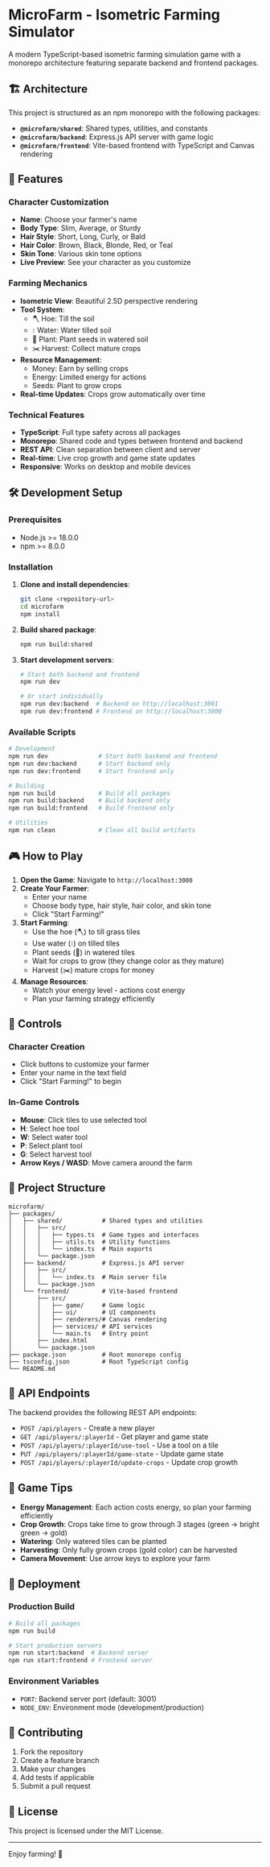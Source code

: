 # MicroFarm - Isometric Farming Simulator

A modern TypeScript-based isometric farming simulation game with a monorepo architecture featuring separate backend and frontend packages.

## 🏗️ Architecture

This project is structured as an npm monorepo with the following packages:

- **`@microfarm/shared`**: Shared types, utilities, and constants
- **`@microfarm/backend`**: Express.js API server with game logic
- **`@microfarm/frontend`**: Vite-based frontend with TypeScript and Canvas rendering

## 🚀 Features

### Character Customization
- **Name**: Choose your farmer's name
- **Body Type**: Slim, Average, or Sturdy
- **Hair Style**: Short, Long, Curly, or Bald
- **Hair Color**: Brown, Black, Blonde, Red, or Teal
- **Skin Tone**: Various skin tone options
- **Live Preview**: See your character as you customize

### Farming Mechanics
- **Isometric View**: Beautiful 2.5D perspective rendering
- **Tool System**: 
  - 🪓 Hoe: Till the soil
  - 💧 Water: Water tilled soil
  - 🌱 Plant: Plant seeds in watered soil
  - ✂️ Harvest: Collect mature crops
- **Resource Management**: 
  - Money: Earn by selling crops
  - Energy: Limited energy for actions
  - Seeds: Plant to grow crops
- **Real-time Updates**: Crops grow automatically over time

### Technical Features
- **TypeScript**: Full type safety across all packages
- **Monorepo**: Shared code and types between frontend and backend
- **REST API**: Clean separation between client and server
- **Real-time**: Live crop growth and game state updates
- **Responsive**: Works on desktop and mobile devices

## 🛠️ Development Setup

### Prerequisites
- Node.js >= 18.0.0
- npm >= 8.0.0

### Installation

1. **Clone and install dependencies**:
   ```bash
   git clone <repository-url>
   cd microfarm
   npm install
   ```

2. **Build shared package**:
   ```bash
   npm run build:shared
   ```

3. **Start development servers**:
   ```bash
   # Start both backend and frontend
   npm run dev
   
   # Or start individually
   npm run dev:backend  # Backend on http://localhost:3001
   npm run dev:frontend # Frontend on http://localhost:3000
   ```

### Available Scripts

```bash
# Development
npm run dev              # Start both backend and frontend
npm run dev:backend      # Start backend only
npm run dev:frontend     # Start frontend only

# Building
npm run build            # Build all packages
npm run build:backend    # Build backend only
npm run build:frontend   # Build frontend only

# Utilities
npm run clean            # Clean all build artifacts
```

## 🎮 How to Play

1. **Open the Game**: Navigate to `http://localhost:3000`
2. **Create Your Farmer**: 
   - Enter your name
   - Choose body type, hair style, hair color, and skin tone
   - Click "Start Farming!"
3. **Start Farming**:
   - Use the hoe (🪓) to till grass tiles
   - Use water (💧) on tilled tiles
   - Plant seeds (🌱) in watered tiles
   - Wait for crops to grow (they change color as they mature)
   - Harvest (✂️) mature crops for money
4. **Manage Resources**:
   - Watch your energy level - actions cost energy
   - Plan your farming strategy efficiently

## 🎯 Controls

### Character Creation
- Click buttons to customize your farmer
- Enter your name in the text field
- Click "Start Farming!" to begin

### In-Game Controls
- **Mouse**: Click tiles to use selected tool
- **H**: Select hoe tool
- **W**: Select water tool
- **P**: Select plant tool
- **G**: Select harvest tool
- **Arrow Keys / WASD**: Move camera around the farm

## 📁 Project Structure

```
microfarm/
├── packages/
│   ├── shared/           # Shared types and utilities
│   │   ├── src/
│   │   │   ├── types.ts  # Game types and interfaces
│   │   │   ├── utils.ts  # Utility functions
│   │   │   └── index.ts  # Main exports
│   │   └── package.json
│   ├── backend/          # Express.js API server
│   │   ├── src/
│   │   │   └── index.ts  # Main server file
│   │   └── package.json
│   └── frontend/         # Vite-based frontend
│       ├── src/
│       │   ├── game/     # Game logic
│       │   ├── ui/       # UI components
│       │   ├── renderers/# Canvas rendering
│       │   ├── services/ # API services
│       │   └── main.ts   # Entry point
│       ├── index.html
│       └── package.json
├── package.json          # Root monorepo config
├── tsconfig.json         # Root TypeScript config
└── README.md
```

## 🔧 API Endpoints

The backend provides the following REST API endpoints:

- `POST /api/players` - Create a new player
- `GET /api/players/:playerId` - Get player and game state
- `POST /api/players/:playerId/use-tool` - Use a tool on a tile
- `PUT /api/players/:playerId/game-state` - Update game state
- `POST /api/players/:playerId/update-crops` - Update crop growth

## 🎨 Game Tips

- **Energy Management**: Each action costs energy, so plan your farming efficiently
- **Crop Growth**: Crops take time to grow through 3 stages (green → bright green → gold)
- **Watering**: Only watered tiles can be planted
- **Harvesting**: Only fully grown crops (gold color) can be harvested
- **Camera Movement**: Use arrow keys to explore your farm

## 🚀 Deployment

### Production Build

```bash
# Build all packages
npm run build

# Start production servers
npm run start:backend  # Backend server
npm run start:frontend # Frontend server
```

### Environment Variables

- `PORT`: Backend server port (default: 3001)
- `NODE_ENV`: Environment mode (development/production)

## 🤝 Contributing

1. Fork the repository
2. Create a feature branch
3. Make your changes
4. Add tests if applicable
5. Submit a pull request

## 📄 License

This project is licensed under the MIT License.

---

Enjoy farming! 🌾
